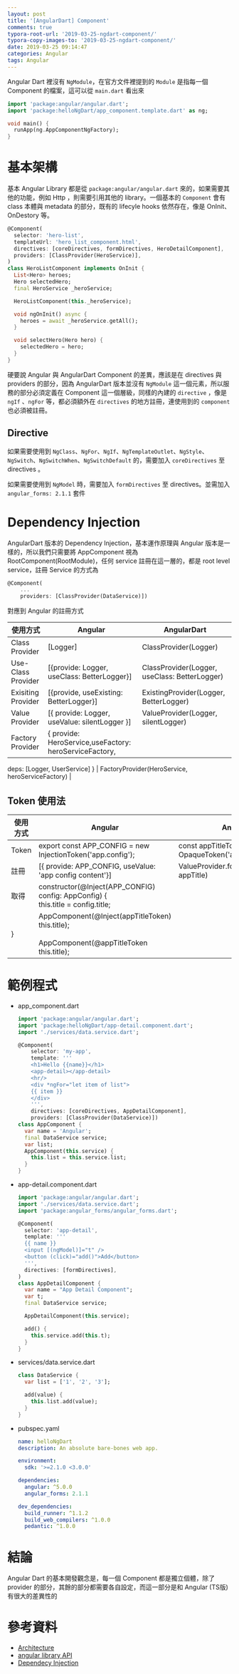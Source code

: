 ```yaml
---
layout: post
title: '[AngularDart] Component'
comments: true
typora-root-url: '2019-03-25-ngdart-component/'
typora-copy-images-to: '2019-03-25-ngdart-component/'
date: 2019-03-25 09:14:47
categories: Angular
tags: Angular
---
```


Angular Dart 裡沒有 `NgModule`，在官方文件裡提到的 `Module` 是指每一個 Component  的檔案，這可以從 `main.dart` 看出來

```dart
import 'package:angular/angular.dart';
import 'package:helloNgDart/app_component.template.dart' as ng;

void main() {
  runApp(ng.AppComponentNgFactory);
}

```



<!-- more -->

# 基本架構

基本 Angular Library 都是從 `package:angular/angular.dart` 來的，如果需要其他的功能，例如 Http ，則需要引用其他的 library。一個基本的 `Component` 會有 class 本體與 metadata 的部分，既有的 lifecyle hooks 依然存在，像是 OnInit、OnDestory 等。

```dart
@Component(
  selector: 'hero-list',
  templateUrl: 'hero_list_component.html',
  directives: [coreDirectives, formDirectives, HeroDetailComponent],
  providers: [ClassProvider(HeroService)],
)
class HeroListComponent implements OnInit {
  List<Hero> heroes;
  Hero selectedHero;
  final HeroService _heroService;

  HeroListComponent(this._heroService);

  void ngOnInit() async {
    heroes = await _heroService.getAll();
  }

  void selectHero(Hero hero) {
    selectedHero = hero;
  }
}
```

硬要說 Angular 與 AngularDart Component 的差異，應該是在 directives 與 providers 的部分，因為 AngularDart 版本並沒有 `NgModule` 這一個元素，所以服務的部分必須定義在 Component 這一個層級，同樣的內建的 `directive` ，像是 `ngIf` 、`ngFor` 等，都必須額外在 `directives` 的地方註冊，連使用到的 `component` 也必須被註冊。

## Directive

如果需要使用到 `NgClass`、`NgFor`、`NgIf`、`NgTemplateOutlet`、`NgStyle`、`NgSwitch`、`NgSwitchWhen`、`NgSwitchDefault` 的，需要加入 `coreDirectives` 至 directives 。

如果需要使用到 `NgModel` 時，需要加入 `formDirectives` 至 directives。並需加入 `angular_forms: 2.1.1` 套件

# Dependency Injection

AngularDart 版本的 Dependency Injection，基本運作原理與 Angular 版本是一樣的，所以我們只需要將 AppComponent 視為 RootComponent(RootModule)，任何 service 註冊在這一層的，都是 root level service，註冊 Service 的方式為

```dart
@Component(
    ...
    providers: [ClassProvider(DataService)])
```

對應到 Angular 的註冊方式

| 使用方式           | Angular                                                      | AngularDart                                      |
| ------------------ | ------------------------------------------------------------ | ------------------------------------------------ |
| Class Provider     | [Logger]                                                     | ClassProvider(Logger)                            |
| Use-Class Provider | [{provide: Logger, useClass: BetterLogger}]                  | ClassProvider(Logger, useClass: BetterLogger)    |
| Exisiting Provider | [{provide, useExisting: BetterLogger}]                       | ExistingProvider(Logger, BetterLogger)           |
| Value Provider     | [{ provide: Logger, useValue: silentLogger }]                | ValueProvider(Logger, silentLogger)              |
| Factory Provider   | { provide: HeroService,useFactory: heroServiceFactory,
deps: [Logger, UserService]
} | FactoryProvider(HeroService, heroServiceFactory) |

## Token 使用法

| 使用方式 | Angular                                                      | AngularDart                                                  |
| -------- | ------------------------------------------------------------ | ------------------------------------------------------------ |
| Token    | export const APP_CONFIG = new InjectionToken<AppConfig>('app.config'); | const appTitleToken = OpaqueToken<String>('app.title');      |
| 註冊     | [{ provide: APP_CONFIG, useValue: 'app config content'}]     | ValueProvider.forToken(appTitleToken, appTitle)              |
| 取得     | constructor(@Inject(APP_CONFIG) config: AppConfig) { <br />this.title = config.title;
} | AppComponent(@Inject(appTitleToken) this.title);<br /><br />AppComponent(@appTitleToken this.title); |



# 範例程式

* app_component.dart

  ```dart
  import 'package:angular/angular.dart';
  import 'package:helloNgDart/app-detail.component.dart';
  import './services/data.service.dart';
  
  @Component(
      selector: 'my-app',
      template: '''
      <h1>Hello {{name}}</h1>
      <app-detail></app-detail>
      <hr/>
      <div *ngFor="let item of list">
      {{ item }}
      </div>
      ''',
      directives: [coreDirectives, AppDetailComponent],
      providers: [ClassProvider(DataService)])
  class AppComponent {
    var name = 'Angular';
    final DataService service;
    var list;
    AppComponent(this.service) {
      this.list = this.service.list;
    }
  }
  
  ```

  

* app-detail.component.dart

  ```dart
  import 'package:angular/angular.dart';
  import './services/data.service.dart';
  import 'package:angular_forms/angular_forms.dart';
  
  @Component(
    selector: 'app-detail',
    template: '''
    {{ name }}
    <input [(ngModel)]="t" />
    <button (click)="add()">Add</button>  
    ''',
    directives: [formDirectives],
  )
  class AppDetailComponent {
    var name = "App Detail Component";
    var t;
    final DataService service;
  
    AppDetailComponent(this.service);
  
    add() {
      this.service.add(this.t);
    }
  }
  
  ```

  

* services/data.service.dart

  ```dart
  class DataService {
    var list = ['1', '2', '3'];
  
    add(value) {
      this.list.add(value);
    }
  }
  
  ```

* pubspec.yaml

  ```yaml
  name: helloNgDart
  description: An absolute bare-bones web app.
  
  environment:
    sdk: '>=2.1.0 <3.0.0'
  
  dependencies:
    angular: ^5.0.0
    angular_forms: 2.1.1
  
  dev_dependencies:
    build_runner: ^1.1.2
    build_web_compilers: ^1.0.0
    pedantic: ^1.0.0
  
  ```

  

# 結論

Angular Dart 的基本開發觀念是，每一個 Component 都是獨立個體，除了 provider 的部分，其餘的部分都需要各自設定，而這一部分是和 Angular (TS版) 有很大的差異性的

# 參考資料

* [Architecture](https://webdev.dartlang.org/angular/guide/architecture)
* [angular library API](https://webdev.dartlang.org/api?package=angular)
* [Dependecy Injection](https://webdev.dartlang.org/angular/guide/dependency-injection#factory-providers)